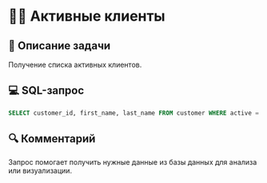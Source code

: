 # 🧑‍💼 Активные клиенты

## 📌 Описание задачи  
Получение списка активных клиентов.

## 💻 SQL-запрос
```sql
SELECT customer_id, first_name, last_name FROM customer WHERE active = 1;
```

## 🔍 Комментарий  
Запрос помогает получить нужные данные из базы данных для анализа или визуализации.
